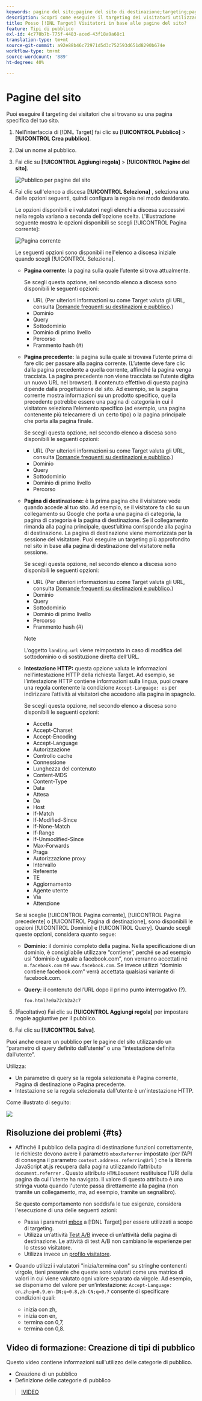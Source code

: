 ```yaml
---
keywords: pagine del sito;pagine del sito di destinazione;targeting;pagina corrente;pagina corrente target;pagina precedente;pagina precedente target;pagina di destinazione;pagina di destinazione target;intestazione http
description: Scopri come eseguire il targeting dei visitatori utilizzando Adobe [!DNL Target] che si trovano su una pagina specifica del sito.
title: Posso [!DNL Target] Visitatori in base alle pagine del sito?
feature: Tipi di pubblico
exl-id: 4c770b7b-775f-4483-aced-43f18a9a68c1
translation-type: tm+mt
source-git-commit: a92e88b46c72971d5d3c752593d651d8290b674e
workflow-type: tm+mt
source-wordcount: '889'
ht-degree: 40%

---
```


# Pagine del sito

Puoi eseguire il targeting dei visitatori che si trovano su una pagina specifica del tuo sito.

1. Nell’interfaccia di [!DNL Target] fai clic su **[!UICONTROL Pubblico]** > **[!UICONTROL Crea pubblico]**.
1. Dai un nome al pubblico.
1. Fai clic su **[!UICONTROL Aggiungi regola]** > **[!UICONTROL Pagine del sito]**.

   ![Pubblico per pagine del sito](assets/target_site_pages.png)

1. Fai clic sull&#39;elenco a discesa **[!UICONTROL Seleziona]** , seleziona una delle opzioni seguenti, quindi configura la regola nel modo desiderato.

   Le opzioni disponibili e i valutatori negli elenchi a discesa successivi nella regola variano a seconda dell’opzione scelta. L&#39;illustrazione seguente mostra le opzioni disponibili se scegli [!UICONTROL Pagina corrente]:

   ![Pagina corrente](/help/c-target/c-audiences/c-target-rules/assets/current-page.png)

   Le seguenti opzioni sono disponibili nell&#39;elenco a discesa iniziale quando scegli [!UICONTROL Seleziona].

   * **Pagina corrente:** la pagina sulla quale l’utente si trova attualmente.

      Se scegli questa opzione, nel secondo elenco a discesa sono disponibili le seguenti opzioni:

      * URL (Per ulteriori informazioni su come Target valuta gli URL, consulta [Domande frequenti su destinazioni e pubblico](/help/c-target/c-troubleshooting-targets-and-audiences/troubleshooting-targets-and-audiences.md).)
      * Dominio
      * Query
      * Sottodominio
      * Dominio di primo livello
      * Percorso
      * Frammento hash (#)
   * **Pagina precedente:** la pagina sulla quale si trovava l’utente prima di fare clic per passare alla pagina corrente. (L’utente deve fare clic dalla pagina precedente a quella corrente, affinché la pagina venga tracciata. La pagina precedente non viene tracciata se l’utente digita un nuovo URL nel browser). Il contenuto effettivo di questa pagina dipende dalla progettazione del sito. Ad esempio, se la pagina corrente mostra informazioni su un prodotto specifico, quella precedente potrebbe essere una pagina di categoria in cui il visitatore seleziona l’elemento specifico (ad esempio, una pagina contenente più telecamere di un certo tipo) o la pagina principale che porta alla pagina finale.

      Se scegli questa opzione, nel secondo elenco a discesa sono disponibili le seguenti opzioni:

      * URL (Per ulteriori informazioni su come Target valuta gli URL, consulta [Domande frequenti su destinazioni e pubblico](/help/c-target/c-troubleshooting-targets-and-audiences/troubleshooting-targets-and-audiences.md).)
      * Dominio
      * Query
      * Sottodominio
      * Dominio di primo livello
      * Percorso
   * **Pagina di destinazione:** è la prima pagina che il visitatore vede quando accede al tuo sito. Ad esempio, se il visitatore fa clic su un collegamento su Google che porta a una pagina di categoria, la pagina di categoria è la pagina di destinazione. Se il collegamento rimanda alla pagina principale, quest’ultima corrisponde alla pagina di destinazione. La pagina di destinazione viene memorizzata per la sessione del visitatore. Puoi eseguire un targeting più approfondito nel sito in base alla pagina di destinazione del visitatore nella sessione.

      Se scegli questa opzione, nel secondo elenco a discesa sono disponibili le seguenti opzioni:

      * URL (Per ulteriori informazioni su come Target valuta gli URL, consulta [Domande frequenti su destinazioni e pubblico](/help/c-target/c-troubleshooting-targets-and-audiences/troubleshooting-targets-and-audiences.md).)
      * Dominio
      * Query
      * Sottodominio
      * Dominio di primo livello
      * Percorso
      * Frammento hash (#)

      >[!NOTE]
      >
      >L’oggetto `landing.url` viene reimpostato in caso di modifica del sottodominio o di sostituzione diretta dell’URL.

   * **Intestazione HTTP:** questa opzione valuta le informazioni nell’intestazione HTTP della richiesta Target. Ad esempio, se l’intestazione HTTP contiene informazioni sulla lingua, puoi creare una regola contenente la condizione `Accept-Language: es` per indirizzare l’attività ai visitatori che accedono alla pagina in spagnolo.

      Se scegli questa opzione, nel secondo elenco a discesa sono disponibili le seguenti opzioni:

      * Accetta
      * Accept-Charset
      * Accept-Encoding
      * Accept-Language
      * Autorizzazione
      * Controllo cache
      * Connessione
      * Lunghezza del contenuto
      * Content-MDS
      * Content-Type
      * Data
      * Attesa
      * Da
      * Host
      * If-Match
      * If-Modified-Since
      * If-None-Match
      * If-Range
      * If-Unmodified-Since
      * Max-Forwards
      * Praga
      * Autorizzazione proxy
      * Intervallo
      * Referente
      * TE
      * Aggiornamento
      * Agente utente
      * Via
      * Attenzione

   Se si sceglie [!UICONTROL Pagina corrente], [!UICONTROL Pagina precedente] o [!UICONTROL Pagina di destinazione], sono disponibili le opzioni [!UICONTROL Dominio] e [!UICONTROL Query]. Quando scegli queste opzioni, considera quanto segue:

   * **Dominio:** il dominio completo della pagina. Nella specificazione di un dominio, è consigliabile utilizzare “contiene”, perché se ad esempio usi “dominio è uguale a facebook.com”, non verranno accettati né `m.facebook.com` né `www.facebook.com`. Se invece utilizzi “dominio contiene facebook.com” verrà accettata qualsiasi variante di facebook.com.
   * **Query:** il contenuto dell’URL dopo il primo punto interrogativo (?).

      `foo.html?e0a72cb2a2c7`





1. (Facoltativo) Fai clic su **[!UICONTROL Aggiungi regola]** per impostare regole aggiuntive per il pubblico.
1. Fai clic su **[!UICONTROL Salva]**.

Puoi anche creare un pubblico per le pagine del sito utilizzando un “parametro di query definito dall’utente” o una “intestazione definita dall’utente”.

Utilizza:

* Un parametro di query se la regola selezionata è Pagina corrente, Pagina di destinazione o Pagina precedente.
* Intestazione se la regola selezionata dall&#39;utente è un&#39;intestazione HTTP.

Come illustrato di seguito:

![](assets/site_pages.png)

## Risoluzione dei problemi {#ts}

* Affinché il pubblico della pagina di destinazione funzioni correttamente, le richieste devono avere il parametro `mboxReferrer` impostato (per l’API di consegna il parametro `context.address.referringUrl` ) che la libreria JavaScript at.js recupera dalla pagina utilizzando l’attributo `document.referrer` . Questo attributo `HTMLDocument` restituisce l’URI della pagina da cui l’utente ha navigato. Il valore di questo attributo è una stringa vuota quando l&#39;utente passa direttamente alla pagina (non tramite un collegamento, ma, ad esempio, tramite un segnalibro).

   Se questo comportamento non soddisfa le tue esigenze, considera l&#39;esecuzione di una delle seguenti azioni:

   * Passa i parametri [mbox](/help/c-implementing-target/c-implementing-target-for-client-side-web/t-mbox-download/c-understanding-global-mbox/pass-parameters-to-global-mbox.md) a [!DNL Target] per essere utilizzati a scopo di targeting.
   * Utilizza un’attività [Test A/B](/help/c-activities/t-test-ab/test-ab.md) invece di un’attività della pagina di destinazione. Le attività di test A/B non cambiano le esperienze per lo stesso visitatore.
   * Utilizza invece un [profilo visitatore](/help/c-target/c-audiences/c-target-rules/visitor-profile.md).

* Quando utilizzi i valutatori &quot;inizia/termina con&quot; su stringhe contenenti virgole, tieni presente che queste
sono valutati come una matrice di valori in cui viene valutato ogni valore separato da virgole. Ad esempio, se disponiamo del valore per un’intestazione: `Accept-Language: en,zh;q=0.9,en-IN;q=0.8,zh-CN;q=0.7` consente di specificare condizioni quali:
   * inizia con zh,
   * inizia con en,
   * termina con 0,7,
   * termina con 0,8.

## Video di formazione: Creazione di tipi di pubblico

Questo video contiene informazioni sull&#39;utilizzo delle categorie di pubblico.

* Creazione di un pubblico
* Definizione delle categorie di pubblico

>[!VIDEO](https://video.tv.adobe.com/v/17392)
